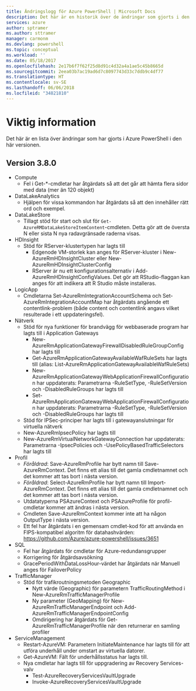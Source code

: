 ```yaml
---
title: Ändringslogg för Azure PowerShell | Microsoft Docs
description: Det här är en historik över de ändringar som gjorts i den senaste versionen av Azure PowerShell.
services: azure
author: sptramer
ms.author: sttramer
manager: carmonm
ms.devlang: powershell
ms.topic: conceptual
ms.workload: ''
ms.date: 05/18/2017
ms.openlocfilehash: 2e17b6f7f62f25d8d91c4d32a4a1ae5c45b8665d
ms.sourcegitcommit: 2eea03b7ac19ad6d7c8097743d33c7ddb9c4df77
ms.translationtype: HT
ms.contentlocale: sv-SE
ms.lasthandoff: 06/06/2018
ms.locfileid: "34821810"
---
```

# <a name="release-notes"></a>Viktig information

Det här är en lista över ändringar som har gjorts i Azure PowerShell i den här versionen.

## <a name="version-380"></a>Version 3.8.0
* Compute
  - Fel i Get-*-cmdletar har åtgärdats så att det går att hämta flera sidor med data (mer än 120 objekt)
* DataLakeAnalytics
  - Hjälpen för vissa kommandon har åtgärdats så att den innehåller rätt ord och exempel.
* DataLakeStore
  - Tillagt stöd för start och slut för `Get-AzureRMDataLakeStoreItemContent`-cmdleten. Detta gör att de översta N eller sista N nya radavgränsade raderna visas.
* HDInsight
  - Stöd för RServer-klustertypen har lagts till
    + Edgenode VM-storlek kan anges för RServer-kluster i New-AzureRmHDInsightCluster eller New-AzureRmHDInsightClusterConfig
    + RServer är nu ett konfigurationsalternativ i Add-AzureRmHDInsightConfigValues. Det gör att RStudio-flaggan kan anges för att indikera att R Studio måste installeras.
* LogicApp
  - Cmdletarna Set-AzureRmIntegrationAccountSchema och Set-AzureRmIntegrationAccountMap har åtgärdats angående ett contentlink-problem (både content och contentlink angavs vilket resulterade i ett uppdateringsfel).
* Nätverk
  - Stöd för nya funktioner för brandvägg för webbaserade program har lagts till i Application Gateways
    + New-AzureRmApplicationGatewayFirewallDisabledRuleGroupConfig har lagts till
    + Get-AzureRmApplicationGatewayAvailableWafRuleSets har lagts till (alias: List-AzureRmApplicationGatewayAvailableWafRuleSets)
    + New-AzureRmApplicationGatewayWebApplicationFirewallConfiguration har uppdaterats: Parametrarna -RuleSetType, -RuleSetVersion och -DisabledRuleGroups har lagts till
    + Set-AzureRmApplicationGatewayWebApplicationFirewallConfiguration har uppdaterats: Parametrarna -RuleSetType, -RuleSetVersion och -DisabledRuleGroups har lagts till
  - Stöd för IPSec-principer har lagts till i gatewayanslutningar för virtuella nätverk
  - New-AzureRmIpsecPolicy har lagts till
  - New-AzureRmVirtualNetworkGatewayConnection har uppdaterats: Parametrarna -IpsecPolicies och -UsePolicyBasedTrafficSelectors har lagts till
* Profil
  - *Föråldrad*: Save-AzureRmProfile har bytt namn till Save-AzureRmContext. Det finns ett alias till det gamla cmdletnamnet och det kommer att tas bort i nästa version.
  - *Föråldrad*: Select-AzureRmProfile har bytt namn till Import-AzureRmContext. Det finns ett alias till det gamla cmdletnamnet och det kommer att tas bort i nästa version.
  - Utdatatyperna PSAzureContext och PSAzureProfile för profil-cmdletar kommer att ändras i nästa version.
  - Cmdleten Save-AzureRmContext kommer inte att ha någon OutputType i nästa version.
  - Ett fel har åtgärdats i en gemensam cmdlet-kod för att använda en FIPS-kompatibel algoritm för datahashvärden: https://github.com/Azure/azure-powershell/issues/3651
* SQL
  - Fel har åtgärdats för cmdletar för Azure-redundansgrupper
  - Korrigering för åtgärdsavsökning
  - GracePeriodWithDataLossHour-värdet har åtgärdats när Manuell anges för FailoverPolicy
* TrafficManager
  - Stöd för trafikroutningsmetoden Geographic
    + Nytt värde (Geographic) för parametern TrafficRoutingMethod i New-AzureRmTrafficManagerProfile
    + Ny parameter (GeoMapping) för New-AzureRmTrafficManagerEndpoint och Add-AzureRmTrafficManagerEndpointConfig
    + Omdirigering har åtgärdats för Get-AzureRmTrafficManagerProfile när den returnerar en samling profiler
* ServiceManagement
  - Restart-AzureVM: Parametern InitiateMaintenance har lagts till för att utföra underhåll under omstart av virtuella datorer.
  - Get-AzureVM: Fält för underhållsstatus har lagts till.
  - Nya cmdletar har lagts till för uppgradering av Recovery Services-valv
    + Test-AzureRecoveryServicesVaultUpgrade
    + Invoke-AzureRecoveryServicesVaultUpgrade
